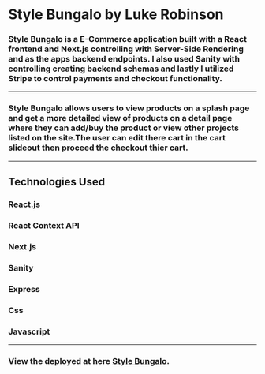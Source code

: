 # Style Bungalo by Luke Robinson

### Style Bungalo is a E-Commerce application built with a React frontend and Next.js controlling with Server-Side Rendering and as the apps backend endpoints. I also used Sanity with controlling creating backend schemas and lastly I utilized Stripe to control payments and checkout functionality.

***
### Style Bungalo allows users to view products on a splash page and get a more detailed view of products on a detail page where they can add/buy the product or view other projects listed on the site.The user can edit there cart in the cart slideout then proceed the checkout thier cart. 

***
## Technologies Used
### React.js
### React Context API
### Next.js
### Sanity
### Express
### Css
### Javascript
***
### View the deployed at here [Style Bungalo](https://bungo-style-ecommerce-mbtq-qmldikiel-asdluke123.vercel.app/).



